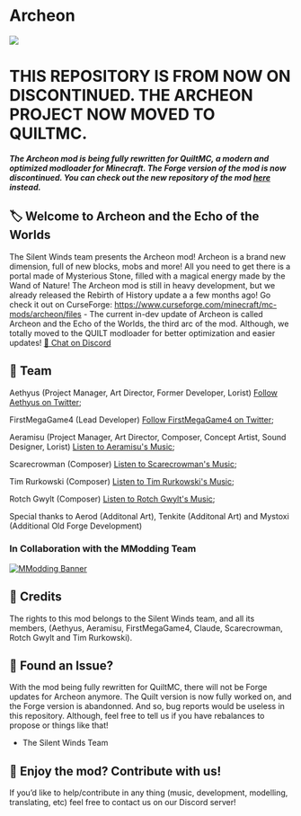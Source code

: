 # Archeon
![](https://media.discordapp.net/attachments/938106904129986590/1116017304086511626/image.png?width=1663&height=935)

# **THIS REPOSITORY IS FROM NOW ON DISCONTINUED. THE ARCHEON PROJECT NOW MOVED TO QUILTMC.**
***The Archeon mod is being fully rewritten for QuiltMC, a modern and optimized modloader for Minecraft. The Forge version of the mod is now discontinued. You can check out the new repository of the mod <a class="github-button" href="https://github.com/Silent-Winds/Archeon-Quilt
" data-icon="octicon-comment-discussion" aria-label="here"> here</a> instead.***

## 🏷️ Welcome to Archeon and the Echo of the Worlds

The Silent Winds team presents the Archeon mod! Archeon is a brand new dimension, full of new blocks, mobs and more! All you need to get there is a portal made of Mysterious Stone, filled with a magical energy made by the Wand of Nature! The Archeon mod is still in heavy development, but we already released the Rebirth of History update a a few months ago! Go check it out on CurseForge: https://www.curseforge.com/minecraft/mc-mods/archeon/files - The current in-dev update of Archeon is called Archeon and the Echo of the Worlds, the third arc of the mod. Although, we totally moved to the QUILT modloader for better optimization and easier updates!
<a class="github-button" href="https://discord.gg/hhGPj8sMzT
" data-icon="octicon-comment-discussion" aria-label="Chat on Discord"> 💬 Chat on Discord</a>

## 🧱 Team

Aethyus (Project Manager, Art Director, Former Developer, Lorist)
<a class="github-button" href="https://twitter.com/ArcheonAethyus
" data-icon="octicon-comment-discussion" aria-label="Follow Aethyus on Twitter"> Follow Aethyus on Twitter</a>;

FirstMegaGame4 (Lead Developer)
<a class="github-button" href="https://twitter.com/FirstMegaGame4
" data-icon="octicon-comment-discussion" aria-label="Follow FirstMegaGame4 on Twitter"> Follow FirstMegaGame4 on Twitter</a>;

Aeramisu (Project Manager, Art Director, Composer, Concept Artist, Sound Designer, Lorist)
<a class="github-button" href="https://soundcloud.com/aeramisu
" data-icon="octicon-comment-discussion" aria-label="Listen to Aeramisu's Music"> Listen to Aeramisu's Music</a>;

Scarecrowman (Composer)
<a class="github-button" href="https://soundcloud.com/scarecr0wman
" data-icon="octicon-comment-discussion" aria-label="Listen to Scarecrowman's Music"> Listen to Scarecrowman's Music</a>;

Tim Rurkowski (Composer)
<a class="github-button" href="https://timrurkowski.bandcamp.com/
" data-icon="octicon-comment-discussion" aria-label="Listen to Tim Rurkowski's Music"> Listen to Tim Rurkowski's Music</a>;

Rotch Gwylt (Composer)
<a class="github-button" href="https://soundcloud.com/rotch-gwylt
" data-icon="octicon-comment-discussion" aria-label="Listen to Rotch Gwylt's Music"> Listen to Rotch Gwylt's Music</a>;

Special thanks to Aerod (Additonal Art), Tenkite (Additonal Art) and Mystoxi (Additional Old Forge Development)

### In Collaboration with the MModding Team
[![MModding Banner](https://images-ext-1.discordapp.net/external/DM6zrO-S-26xaPO9si9xOofAvCHNReWFIgppge-xLmc/%3Fraw%3Dtrue/https/github.com/MModding/mmodding.github.io/blob/main/assets/mmodding_dark_banner.png?width=1919&height=294)](https://mmodding.github.io/discord-link)

## 📜 Credits

The rights to this mod belongs to the Silent Winds team, and all its members, (Aethyus, Aeramisu, FirstMegaGame4, Claude, Scarecrowman, Rotch Gwylt and Tim Rurkowski).

## 💎 Found an Issue?

With the mod being fully rewritten for QuiltMC, there will not be Forge updates for Archeon anymore. The Quilt version is now fully worked on, and the Forge version is abandonned. And so, bug reports would be useless in this repository. Although, feel free to tell us if you have rebalances to propose or things like that!
- The Silent Winds Team

## 💖 Enjoy the mod? Contribute with us!

If you’d like to help/contribute in any thing (music, development, modelling, translating, etc) feel free to contact us on our Discord server!
